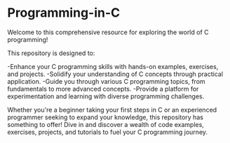 # Programming-in-C
Welcome to this comprehensive resource for exploring the world of C programming!

This repository is designed to:

-Enhance your C programming skills with hands-on examples, exercises, and projects.
-Solidify your understanding of C concepts through practical application.
-Guide you through various C programming topics, from fundamentals to more advanced concepts.
-Provide a platform for experimentation and learning with diverse programming challenges.

Whether you're a beginner taking your first steps in C or an experienced programmer seeking to expand your knowledge, this repository has something to offer!
Dive in and discover a wealth of code examples, exercises, projects, and tutorials to fuel your C programming journey.


